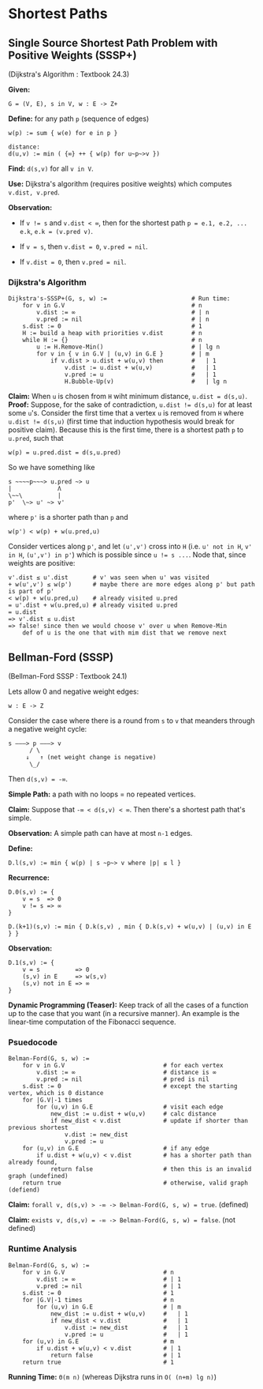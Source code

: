 # Shortest Paths

## Single Source Shortest Path Problem with Positive Weights (SSSP+)

(Dijkstra's Algorithm : Textbook 24.3)

**Given:**
    
    G = (V, E), s in V, w : E -> Z+

**Define:** for any path `p` (sequence of edges)

    w(p) := sum { w(e) for e in p }

    distance:
    d(u,v) := min ( {∞} ++ { w(p) for u~p~>v })


**Find:** `d(s,v)` for all `v in V`.

**Use:** Dijkstra's algorithm (requires positive weights) which computes `v.dist, v.pred`.

**Observation:**

* If `v != s` and `v.dist < ∞`, then for the shortest path `p = e.1, e.2, ... e.k`, `e.k = (v.pred v)`.

* If `v = s`, then `v.dist = 0`, `v.pred = nil`.

* If `v.dist = 0`, then `v.pred = nil`.

### Dijkstra's Algorithm

    Dijkstra's-SSSP+(G, s, w) :=                        # Run time:
        for v in G.V                                    # n
            v.dist := ∞                                 # | n
            v.pred := nil                               # | n
        s.dist := 0                                     # 1
        H := build a heap with priorities v.dist        # n
        while H := {}                                   # n
            u := H.Remove-Min()                         # | lg n
            for v in { v in G.V | (u,v) in G.E }        # | m
                if v.dist > u.dist + w(u,v) then        #   | 1
                    v.dist := u.dist + w(u,v)           #   | 1
                    v.pred := u                         #   | 1
                    H.Bubble-Up(v)                      #   | lg n

**Claim:** When `u` is chosen from `H` wiht minimum distance, `u.dist = d(s,u)`.
**Proof:** Suppose, for the sake of contradiction, `u.dist != d(s,u)` for at least some `u`'s. Consider the first time that a vertex `u` is removed from `H` where `u.dist != d(s,u)` (first time that induction hypothesis would break for positive claim). Because this is the first time, there is a shortest path `p` to `u.pred`, such that

    w(p) = u.pred.dist = d(s,u.pred)

So we have something like

    s ~~~~p~~~> u.pred ~> u
    |             Λ
    \~~\          |
    p'  \~> u' ~> v'

where `p'` is a shorter path than `p` and

    w(p') < w(p) + w(u.pred,u)

Consider vertices along `p'`, and let `(u',v')` cross into `H` (i.e. `u' not in H`, `v' in H`, `(u',v') in p'`) which is possible since `u != s ...`. Node that, since weights are positive:

    v'.dist ≤ u'.dist       # v' was seen when u' was visited
    + w(u',v') ≤ w(p')      # maybe there are more edges along p' but path is part of p'
    < w(p) + w(u.pred,u)    # already visited u.pred
    = u'.dist + w(u.pred,u) # already visited u.pred
    = u.dist
    => v'.dist ≤ u.dist
    => false! since then we would choose v' over u when Remove-Min
        def of u is the one that with mim dist that we remove next



## Bellman-Ford (SSSP)

(Bellman-Ford SSSP : Textbook 24.1)

Lets allow 0 and negative weight edges:

    w : E -> Z

Consider the case where there is a round from `s` to `v` that meanders through a negative weight cycle:

    s –––> p –––> v
          / \
         ↓   ↑ (net weight change is negative)
          \_/

Then `d(s,v) = -∞`.

**Simple Path:** a path with no loops = no repeated vertices.

**Claim:** Suppose that `-∞ < d(s,v) < ∞`. Then there's a shortest path that's simple.

**Observation:** A simple path can have at most `n-1` edges.

**Define:**

    D.l(s,v) := min { w(p) | s ~p~> v where |p| ≤ l }

**Recurrence:**

    D.0(s,v) := {
        v = s  => 0
        v != s => ∞
    }

    D.(k+1)(s,v) := min { D.k(s,v) , min { D.k(s,v) + w(u,v) | (u,v) in E } }

**Observation:**

    D.1(s,v) := {
        v = s          => 0
        (s,v) in E     => w(s,v)
        (s,v) not in E => ∞
    }

**Dynamic Programming (Teaser):** Keep track of all the cases of a function up to the case that you want (in a recursive manner). An example is the linear-time computation of the Fibonacci sequence.

### Psuedocode

    Belman-Ford(G, s, w) :=
        for v in G.V                            # for each vertex
            v.dist := ∞                         # distance is ∞
            v.pred := nil                       # pred is nil
        s.dist := 0                             # except the starting vertex, which is 0 distance
        for |G.V|-1 times
            for (u,v) in G.E                    # visit each edge
                new_dist := u.dist + w(u,v)     # calc distance
                if new_dist < v.dist            # update if shorter than previous shortest
                    v.dist := new_dist
                    v.pred := u
        for (u,v) in G.E                        # if any edge
            if u.dist + w(u,v) < v.dist         # has a shorter path than already found,
                return false                    # then this is an invalid graph (undefined)
        return true                             # otherwise, valid graph (defiend)

**Claim:** `forall v, d(s,v) > -∞ -> Belman-Ford(G, s, w) = true`. (defined)

**Claim:** `exists v, d(s,v) = -∞ -> Belman-Ford(G, s, w) = false`. (not defined)

### Runtime Analysis

    Belman-Ford(G, s, w) :=
        for v in G.V                            # n
            v.dist := ∞                         # | 1
            v.pred := nil                       # | 1
        s.dist := 0                             # 1
        for |G.V|-1 times                       # n
            for (u,v) in G.E                    # | m
                new_dist := u.dist + w(u,v)     #   | 1
                if new_dist < v.dist            #   | 1
                    v.dist := new_dist          #   | 1
                    v.pred := u                 #   | 1
        for (u,v) in G.E                        # m
            if u.dist + w(u,v) < v.dist         # | 1
                return false                    # | 1
        return true                             # 1

**Running Time:** `Θ(m n)` (whereas Dijkstra runs in `O( (n+m) lg n)`)
